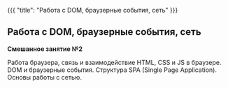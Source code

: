 {{{
	"title": "Работа с DOM, браузерные события, сеть"
}}}

## Работа с DOM, браузерные события, сеть
__Смешанное занятие №2__

Работа браузера, связь и взаимодействие HTML, CSS и JS в браузере. DOM и браузерные события. Структура SPA (Single Page Application). Основы работы с сетью.
